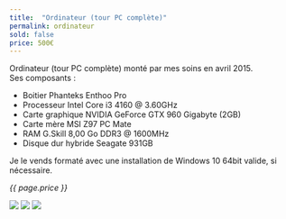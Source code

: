 ```yaml
---
title:  "Ordinateur (tour PC complète)"
permalink: ordinateur
sold: false
price: 500€
---
```

Ordinateur (tour PC complète) monté par mes soins en avril 2015.  
Ses composants :
* Boitier Phanteks Enthoo Pro
* Processeur Intel Core i3 4160 @ 3.60GHz	
* Carte graphique NVIDIA GeForce GTX 960 Gigabyte (2GB)
* Carte mère MSI Z97 PC Mate
* RAM G.Skill 8,00 Go DDR3 @ 1600MHz 
* Disque dur hybride Seagate 931GB

Je le vends formaté avec une installation de Windows 10 64bit valide, si nécessaire.

*{{ page.price }}*

<img src="{{ site.baseurl }}/assets/{{ page.permalink }}.png" />
<img src="{{ site.baseurl }}/assets/ordi_2.png" />
<img src="{{ site.baseurl }}/assets/ordi_3.png" />